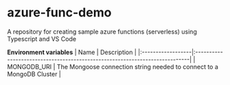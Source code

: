 # azure-func-demo
A repository for creating sample azure functions (serverless) using Typescript and VS Code

**Environment variables**
| Name              | Description                                                                 |
|:------------------|:----------------------------------------------------------------------------|
| MONGODB_URI       | The Mongoose connection string needed to connect to a MongoDB Cluster       |
